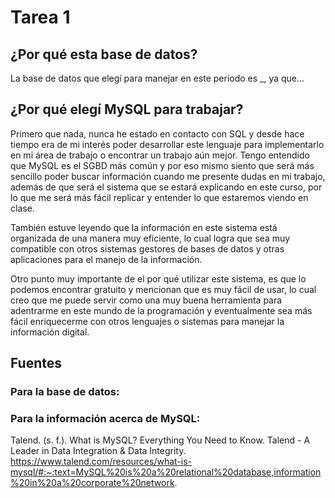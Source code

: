 # Tarea 1

## ¿Por qué esta base de datos?
La base de datos que elegí para manejar en este periodo es _, ya que...

## ¿Por qué elegí MySQL para trabajar?
Primero que nada, nunca he estado en contacto con SQL y desde hace tiempo era de mi interés poder desarrollar este lenguaje para implementarlo en mi área de trabajo o encontrar un trabajo aún mejor. Tengo entendido que MySQL es el SGBD más común y por eso mismo siento que será más sencillo poder buscar información cuando me presente dudas en mi trabajo, además de que será el sistema que se estará explicando en este curso, por lo que me será más fácil replicar y entender lo que estaremos viendo en clase.

También estuve leyendo que la información en este sistema está organizada de una manera muy eficiente, lo cual logra que sea muy compatible con otros sistemas gestores de bases de datos y otras aplicaciones para el manejo de la información. 

Otro punto muy importante de el por qué utilizar este sistema, es que lo podemos encontrar gratuito y mencionan que es muy fácil de usar, lo cual creo que me puede servir como una muy buena herramienta para adentrarme en este mundo de la programación y eventualmente sea más fácil enriquecerme con otros lenguajes o sistemas para manejar la información digital.

## Fuentes

### Para la base de datos:

### Para la información acerca de MySQL:

Talend. (s. f.). What is MySQL? Everything You Need to Know. Talend - A Leader in Data Integration & Data Integrity. https://www.talend.com/resources/what-is-mysql/#:~:text=MySQL%20is%20a%20relational%20database,information%20in%20a%20corporate%20network.